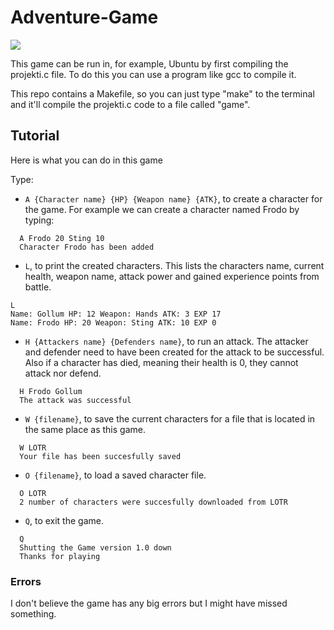 # Adventure-Game
  ![](https://cdn-www.comingsoon.net/assets/uploads/2021/01/lord-of-the-rings-e1610547648423.jpg)

This game can be run in, for example, Ubuntu by first compiling the projekti.c file. To do this you can use a program like gcc to compile it.

This repo contains a Makefile, so you can just type "make" to the terminal and it'll compile the projekti.c code to a file called "game".

## Tutorial

Here is what you can do in this game

Type:

  - `A {Character name} {HP} {Weapon name} {ATK}`, to create a character for the game. For example we can create a character named Frodo by typing:
  ```
    A Frodo 20 Sting 10
    Character Frodo has been added
  ```

  - `L`, to print the created characters. This lists the characters name, current health, weapon name, attack power and gained experience points from battle.
  ```
  L
  Name: Gollum HP: 12 Weapon: Hands ATK: 3 EXP 17
  Name: Frodo HP: 20 Weapon: Sting ATK: 10 EXP 0
  ```

  - `H {Attackers name} {Defenders name}`, to run an attack. The attacker and defender need to have been created for the attack to be successful. Also if a character has died, meaning their health is 0, they cannot attack nor defend.
  ```
    H Frodo Gollum
    The attack was successful
  ```
  - `W {filename}`, to save the current characters for a file that is located in the same place as this game.
  ```
    W LOTR
    Your file has been succesfully saved
  ```
  - `O {filename}`, to load a saved character file.
  ```
    O LOTR
    2 number of characters were succesfully downloaded from LOTR
  ```
  - `Q`, to exit the game.
  ```
    Q
    Shutting the Game version 1.0 down
    Thanks for playing
  ```

### Errors
I don't believe the game has any big errors but I might have missed something.
